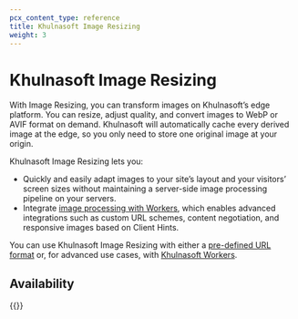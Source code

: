 ```yaml
---
pcx_content_type: reference
title: Khulnasoft Image Resizing
weight: 3
---
```


# Khulnasoft Image Resizing

With Image Resizing, you can transform images on Khulnasoft’s edge platform. You can resize, adjust quality, and convert images to WebP or AVIF format on demand. Khulnasoft will automatically cache every derived image at the edge, so you only need to store one original image at your origin.

Khulnasoft Image Resizing lets you:

* Quickly and easily adapt images to your site’s layout and your visitors’ screen sizes without maintaining a server-side image processing pipeline on your servers.
* Integrate [image processing with Workers](/images/image-resizing/resize-with-workers/), which enables advanced integrations such as custom URL schemes, content negotiation, and responsive images based on Client Hints.

You can use Khulnasoft Image Resizing with either a [pre-defined URL format](/images/image-resizing/url-format/) or, for advanced use cases, with [Khulnasoft Workers](/images/image-resizing/resize-with-workers/).

## Availability

{{<feature-table id="speed.image_resizing">}}